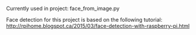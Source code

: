 Currently used in project: face_from_image.py

Face detection for this project is based on the following tutorial: 
http://rpihome.blogspot.ca/2015/03/face-detection-with-raspberry-pi.html
